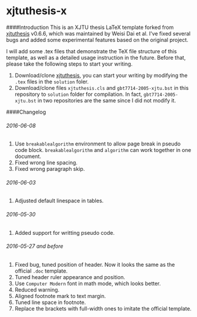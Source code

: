 xjtuthesis-x
======
####Introduction
This is an XJTU thesis LaTeX template forked from [xjtuthesis](https://github.com/Aetf/xjtuthesis) v0.6.6, which was maintained by Weisi Dai et al. I've fixed several bugs and added some experimental features based on the original project.

I will add some .tex files that demonstrate the TeX file structure of this template, as well as a detailed usage instruction in the future. Before that, please take the following steps to start your writing.

1. Download/clone [xjtuthesis](https://github.com/Aetf/xjtuthesis), you can start your writing by modifying the `.tex` files in the `solution` foler.
2. Download/clone files `xjtuthesis.cls` and `gbt7714-2005-xjtu.bst` in this repository to `solution` folder for compilation.
In fact, `gbt7714-2005-xjtu.bst` in two repositories are the same since I did not modify it.

####Changelog
###### 2016-06-08
1. Use `breakablealgorithm` environment to allow page break in pseudo code block. `breakablealgorithm` and `algorithm` can work together in one document.
2. Fixed wrong line spacing.
3. Fixed wrong paragraph skip.

###### 2016-06-03
1. Adjusted default linespace in tables.

###### 2016-05-30
1. Added support for writting pseudo code.

###### 2016-05-27 and before
1. Fixed bug, tuned position of header. Now it looks the same as the official `.doc` template.
2. Tuned header ruler appearance and position.
3. Use `Computer Modern` font in math mode, which looks better.
4. Reduced warning.
5. Aligned footnote mark to text margin.
6. Tuned line space in footnote.
7. Replace the brackets with full-width ones to imitate the official template.
